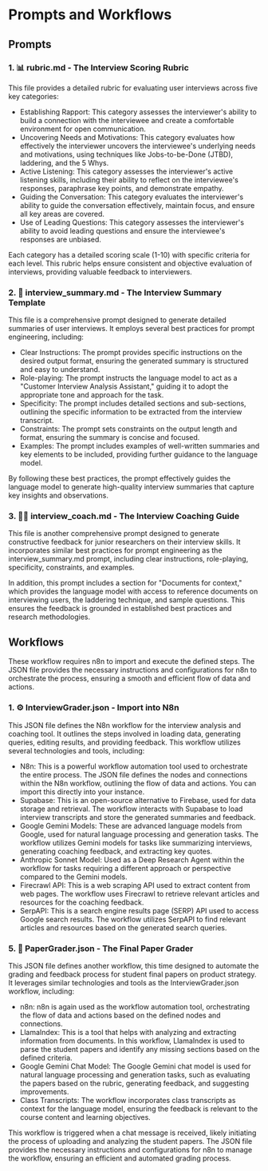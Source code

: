 # Prompts and Workflows

## Prompts

### 1. 📊 rubric.md - The Interview Scoring Rubric
This file provides a detailed rubric for evaluating user interviews across five key categories:

* Establishing Rapport: This category assesses the interviewer's ability to build a connection with the interviewee and create a comfortable environment for open communication.
* Uncovering Needs and Motivations: This category evaluates how effectively the interviewer uncovers the interviewee's underlying needs and motivations, using techniques like Jobs-to-be-Done (JTBD), laddering, and the 5 Whys.
* Active Listening: This category assesses the interviewer's active listening skills, including their ability to reflect on the interviewee's responses, paraphrase key points, and demonstrate empathy.
* Guiding the Conversation: This category evaluates the interviewer's ability to guide the conversation effectively, maintain focus, and ensure all key areas are covered.
* Use of Leading Questions: This category assesses the interviewer's ability to avoid leading questions and ensure the interviewee's responses are unbiased.

Each category has a detailed scoring scale (1-10) with specific criteria for each level. This rubric helps ensure consistent and objective evaluation of interviews, providing valuable feedback to interviewers.

### 2. 📝 interview_summary.md - The Interview Summary Template
This file is a comprehensive prompt designed to generate detailed summaries of user interviews. It employs several best practices for prompt engineering, including:

* Clear Instructions: The prompt provides specific instructions on the desired output format, ensuring the generated summary is structured and easy to understand.
* Role-playing: The prompt instructs the language model to act as a "Customer Interview Analysis Assistant," guiding it to adopt the appropriate tone and approach for the task.
* Specificity: The prompt includes detailed sections and sub-sections, outlining the specific information to be extracted from the interview transcript.
* Constraints: The prompt sets constraints on the output length and format, ensuring the summary is concise and focused.
* Examples: The prompt includes examples of well-written summaries and key elements to be included, providing further guidance to the language model.

By following these best practices, the prompt effectively guides the language model to generate high-quality interview summaries that capture key insights and observations.

### 3. 👩‍🏫 interview_coach.md - The Interview Coaching Guide
This file is another comprehensive prompt designed to generate constructive feedback for junior researchers on their interview skills. It incorporates similar best practices for prompt engineering as the interview_summary.md prompt, including clear instructions, role-playing, specificity, constraints, and examples.

In addition, this prompt includes a section for "Documents for context," which provides the language model with access to reference documents on interviewing users, the laddering technique, and sample questions. This ensures the feedback is grounded in established best practices and research methodologies.

## Workflows
These workflow requires n8n to import and execute the defined steps. The JSON file provides the necessary instructions and configurations for n8n to orchestrate the process, ensuring a smooth and efficient flow of data and actions.

### 1. ⚙️ InterviewGrader.json - Import into N8n

This JSON file defines the N8n workflow for the interview analysis and coaching tool. It outlines the steps involved in loading data, generating queries, editing results, and providing feedback. This workflow utilizes several technologies and tools, including:

* N8n: This is a powerful workflow automation tool used to orchestrate the entire process. The JSON file defines the nodes and connections within the N8n workflow, outlining the flow of data and actions. You can import this directly into your instance.
* Supabase: This is an open-source alternative to Firebase, used for data storage and retrieval. The workflow interacts with Supabase to load interview transcripts and store the generated summaries and feedback.
* Google Gemini Models: These are advanced language models from Google, used for natural language processing and generation tasks. The workflow utilizes Gemini models for tasks like summarizing interviews, generating coaching feedback, and extracting key quotes.
* Anthropic Sonnet Model: Used as a Deep Research Agent within the workflow for tasks requiring a different approach or perspective compared to the Gemini models.
* Firecrawl API: This is a web scraping API used to extract content from web pages. The workflow uses Firecrawl to retrieve relevant articles and resources for the coaching feedback.
* SerpAPI: This is a search engine results page (SERP) API used to access Google search results. The workflow utilizes SerpAPI to find relevant articles and resources based on the generated search queries.
 

### 5. 📄 PaperGrader.json - The Final Paper Grader

This JSON file defines another workflow, this time designed to automate the grading and feedback process for student final papers on product strategy. It leverages similar technologies and tools as the InterviewGrader.json workflow, including:

* n8n: n8n is again used as the workflow automation tool, orchestrating the flow of data and actions based on the defined nodes and connections.
* LlamaIndex: This is a tool that helps with analyzing and extracting information from documents. In this workflow, LlamaIndex is used to parse the student papers and identify any missing sections based on the defined criteria.
* Google Gemini Chat Model: The Google Gemini chat model is used for natural language processing and generation tasks, such as evaluating the papers based on the rubric, generating feedback, and suggesting improvements.
* Class Transcripts: The workflow incorporates class transcripts as context for the language model, ensuring the feedback is relevant to the course content and learning objectives.

This workflow is triggered when a chat message is received, likely initiating the process of uploading and analyzing the student papers. The JSON file provides the necessary instructions and configurations for n8n to manage the workflow, ensuring an efficient and automated grading process.
